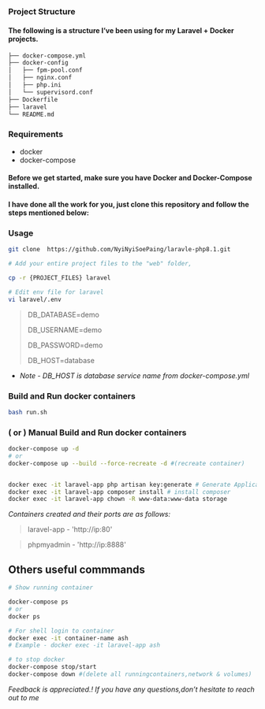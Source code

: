 ##

### Project Structure

#### The following is a structure I’ve been using for my Laravel + Docker projects.
```bash
├── docker-compose.yml
├── docker-config
│   ├── fpm-pool.conf
│   ├── nginx.conf
│   ├── php.ini
│   └── supervisord.conf
├── Dockerfile
├── laravel
└── README.md
```

### Requirements
- docker
- docker-compose

####  Before we get started, make sure you have Docker and Docker-Compose installed.

#### I have done all the work for you, just clone this repository and follow the steps mentioned below:

### Usage

```bash
git clone  https://github.com/NyiNyiSoePaing/laravle-php8.1.git

# Add your entire project files to the "web" folder,

cp -r {PROJECT_FILES} laravel

# Edit env file for laravel 
vi laravel/.env
```
> DB_DATABASE=demo 
> 
> DB_USERNAME=demo
>
> DB_PASSWORD=demo
>
> DB_HOST=database 
* *Note*  -  *DB_HOST is database service name from docker-compose.yml*


### Build and Run docker containers
```bash
bash run.sh
```
### ( or ) Manual Build and Run docker containers 
```bash
docker-compose up -d
# or 
docker-compose up --build --force-recreate -d #(recreate container)


docker exec -it laravel-app php artisan key:generate # Generate Application Key
docker exec -it laravel-app composer install # install composer
docker exec -it laravel-app chown -R www-data:www-data storage
```
*Containers created and their ports are as follows:*


> laravel-app - 'http://ip:80'

> 
> phpmyadmin - 'http://ip:8888'

## Others useful commmands
```bash
# Show running container

docker-compose ps
# or 
docker ps

# For shell login to container
docker exec -it container-name ash
# Example - docker exec -it laravel-app ash

# to stop docker
docker-compose stop/start
docker-compose down #(delete all runningcontainers,network & volumes)
```

*Feedback is appreciated.!
If you have any questions,don’t hesitate to reach out to me*
